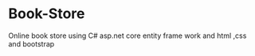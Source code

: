 # Book-Store

Online book store using C# asp.net core entity frame work and html ,css and bootstrap 
